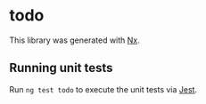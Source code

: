 # todo

This library was generated with [Nx](https://nx.dev).

## Running unit tests

Run `ng test todo` to execute the unit tests via [Jest](https://jestjs.io).
